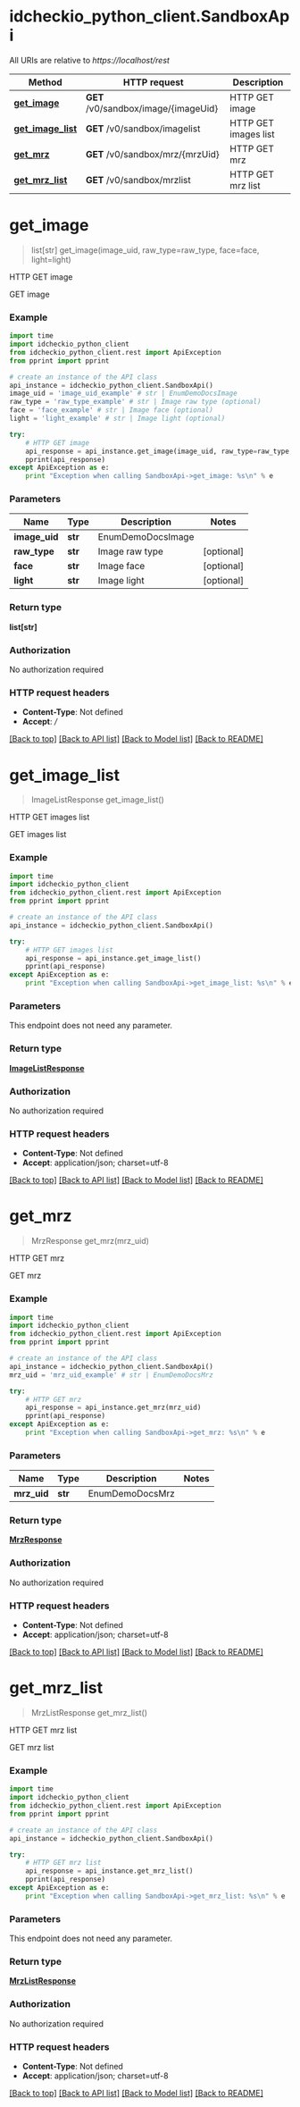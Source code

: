 # idcheckio_python_client.SandboxApi

All URIs are relative to *https://localhost/rest*

Method | HTTP request | Description
------------- | ------------- | -------------
[**get_image**](SandboxApi.md#get_image) | **GET** /v0/sandbox/image/{imageUid} | HTTP GET image
[**get_image_list**](SandboxApi.md#get_image_list) | **GET** /v0/sandbox/imagelist | HTTP GET images list
[**get_mrz**](SandboxApi.md#get_mrz) | **GET** /v0/sandbox/mrz/{mrzUid} | HTTP GET mrz
[**get_mrz_list**](SandboxApi.md#get_mrz_list) | **GET** /v0/sandbox/mrzlist | HTTP GET mrz list


# **get_image**
> list[str] get_image(image_uid, raw_type=raw_type, face=face, light=light)

HTTP GET image

GET image

### Example 
```python
import time
import idcheckio_python_client
from idcheckio_python_client.rest import ApiException
from pprint import pprint

# create an instance of the API class
api_instance = idcheckio_python_client.SandboxApi()
image_uid = 'image_uid_example' # str | EnumDemoDocsImage
raw_type = 'raw_type_example' # str | Image raw type (optional)
face = 'face_example' # str | Image face (optional)
light = 'light_example' # str | Image light (optional)

try: 
    # HTTP GET image
    api_response = api_instance.get_image(image_uid, raw_type=raw_type, face=face, light=light)
    pprint(api_response)
except ApiException as e:
    print "Exception when calling SandboxApi->get_image: %s\n" % e
```

### Parameters

Name | Type | Description  | Notes
------------- | ------------- | ------------- | -------------
 **image_uid** | **str**| EnumDemoDocsImage | 
 **raw_type** | **str**| Image raw type | [optional] 
 **face** | **str**| Image face | [optional] 
 **light** | **str**| Image light | [optional] 

### Return type

**list[str]**

### Authorization

No authorization required

### HTTP request headers

 - **Content-Type**: Not defined
 - **Accept**: */*

[[Back to top]](#) [[Back to API list]](../README.md#documentation-for-api-endpoints) [[Back to Model list]](../README.md#documentation-for-models) [[Back to README]](../README.md)

# **get_image_list**
> ImageListResponse get_image_list()

HTTP GET images list

GET images list

### Example 
```python
import time
import idcheckio_python_client
from idcheckio_python_client.rest import ApiException
from pprint import pprint

# create an instance of the API class
api_instance = idcheckio_python_client.SandboxApi()

try: 
    # HTTP GET images list
    api_response = api_instance.get_image_list()
    pprint(api_response)
except ApiException as e:
    print "Exception when calling SandboxApi->get_image_list: %s\n" % e
```

### Parameters
This endpoint does not need any parameter.

### Return type

[**ImageListResponse**](ImageListResponse.md)

### Authorization

No authorization required

### HTTP request headers

 - **Content-Type**: Not defined
 - **Accept**: application/json; charset=utf-8

[[Back to top]](#) [[Back to API list]](../README.md#documentation-for-api-endpoints) [[Back to Model list]](../README.md#documentation-for-models) [[Back to README]](../README.md)

# **get_mrz**
> MrzResponse get_mrz(mrz_uid)

HTTP GET mrz

GET mrz

### Example 
```python
import time
import idcheckio_python_client
from idcheckio_python_client.rest import ApiException
from pprint import pprint

# create an instance of the API class
api_instance = idcheckio_python_client.SandboxApi()
mrz_uid = 'mrz_uid_example' # str | EnumDemoDocsMrz

try: 
    # HTTP GET mrz
    api_response = api_instance.get_mrz(mrz_uid)
    pprint(api_response)
except ApiException as e:
    print "Exception when calling SandboxApi->get_mrz: %s\n" % e
```

### Parameters

Name | Type | Description  | Notes
------------- | ------------- | ------------- | -------------
 **mrz_uid** | **str**| EnumDemoDocsMrz | 

### Return type

[**MrzResponse**](MrzResponse.md)

### Authorization

No authorization required

### HTTP request headers

 - **Content-Type**: Not defined
 - **Accept**: application/json; charset=utf-8

[[Back to top]](#) [[Back to API list]](../README.md#documentation-for-api-endpoints) [[Back to Model list]](../README.md#documentation-for-models) [[Back to README]](../README.md)

# **get_mrz_list**
> MrzListResponse get_mrz_list()

HTTP GET mrz list

GET mrz list

### Example 
```python
import time
import idcheckio_python_client
from idcheckio_python_client.rest import ApiException
from pprint import pprint

# create an instance of the API class
api_instance = idcheckio_python_client.SandboxApi()

try: 
    # HTTP GET mrz list
    api_response = api_instance.get_mrz_list()
    pprint(api_response)
except ApiException as e:
    print "Exception when calling SandboxApi->get_mrz_list: %s\n" % e
```

### Parameters
This endpoint does not need any parameter.

### Return type

[**MrzListResponse**](MrzListResponse.md)

### Authorization

No authorization required

### HTTP request headers

 - **Content-Type**: Not defined
 - **Accept**: application/json; charset=utf-8

[[Back to top]](#) [[Back to API list]](../README.md#documentation-for-api-endpoints) [[Back to Model list]](../README.md#documentation-for-models) [[Back to README]](../README.md)

